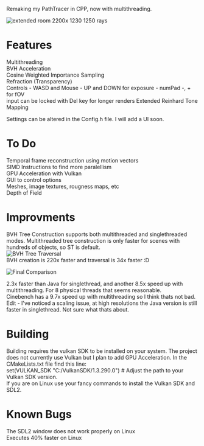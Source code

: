Remaking my PathTracer in CPP, now with multithreading.  

![extended room 2200x 1230 1250 rays](https://github.com/user-attachments/assets/8e964ffb-353f-4e80-96f5-4a1bc75527e2)  

# Features  
Multithreading  
BVH Acceleration  
Cosine Weighted Importance Sampling  
Refraction (Transparency)  
Controls - WASD and Mouse - UP and DOWN for exposure - numPad -, + for fOV  
  input can be locked with Del key for longer renders
Extended Reinhard Tone Mapping

Settings can be altered in the Config.h file. I will add a UI soon.

# To Do  
Temporal frame reconstruction using motion vectors  
SIMD Instructions to find more paralellism  
GPU Acceleration with Vulkan  
GUI to control options  
Meshes, image textures, rougness maps, etc  
Depth of Field  

# Improvments
BVH Tree Construction supports both multithreaded and singlethreaded modes. Multithreaded tree construction is only faster for scenes with hundreds of objects, so ST is default.  
![BVH Tree Traversal](https://github.com/user-attachments/assets/e06606b0-830a-4ddc-aae1-cfbb3a9738b1)  
BVH creation is 220x faster and traversal is 34x faster :D  

![Final Comparison](https://github.com/user-attachments/assets/3e9d3384-3d5c-4127-9571-634cd8c5d133)  

2.3x faster than Java for singlethread, and another 8.5x speed up with multithreading. For 8 physical threads that seems reasonable.  
Cinebench has a 9.7x speed up with multithreading so I think thats not bad.  
Edit - I've noticed a scaling issue, at high resolutions the Java version is still faster in singlethread. Not sure what thats about.

# Building  
Building requires the vulkan SDK to be installed on your system. The project does not currently use Vulkan but I plan to add GPU Acceleration. In the CMakeLists.txt file find this line:  
set(VULKAN_SDK "C:/VulkanSDK/1.3.290.0")  # Adjust the path to your Vulkan SDK version.  
If you are on Linux use your fancy commands to install the Vulkan SDK and SDL2.  

# Known Bugs  
The SDL2 window does not work properly on Linux  
Executes 40% faster on Linux  
